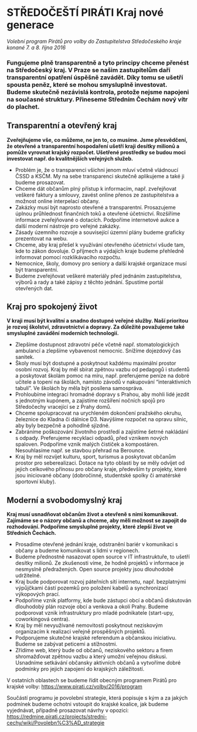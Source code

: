 **STŘEDOČEŠTÍ PIRÁTI**
Kraj nové generace
==================
*Volební program Pirátů pro volby do 
Zastupitelstva Středočeského kraje konané 7. a 8. října 2016*

### Fungujeme plně transparentně a tyto principy chceme přenést na Středočeský kraj. V Praze se našim zastupitelům daří transparentní opatření úspěšně zavádět. Díky tomu se ušetří spousta peněz, které se mohou smysluplně investovat. Budeme skutečně nezávislá kontrola, protože nejsme napojeni na současné struktury. Přineseme Středním Čechám nový vítr do plachet.


## Transparentní a otevřený kraj

**Zveřejňujeme vše, co můžeme, ne jen to, co musíme. Jsme přesvědčení, že otevřené a transparentní hospodaření ušetří kraji desítky milionů a pomůže vyrovnat krajský rozpočet. Ušetřené prostředky se budou moci investovat např. do kvalitnějších veřejných služeb.**

* Problém je, že o transparenci všichni jenom mluví včetně vládnoucí ČSSD a KSČM. My na sebe transparenci skutečně aplikujeme a také ji budeme prosazovat. 
* Chceme dát občanům plný přístup k informacím, např. zveřejňovat veškeré faktury a smlouvy, zavést online přenos ze zastupitelstva a možnost online interpelací občany. 
* Zakázky musí být naprosto otevřené a transparentní. Prosazujeme úplnou průhlednost finančních toků a otevřené účetnictví. Rozšíříme informace zveřejňované o dotacích. Podpoříme internetové aukce a další moderní nástroje pro veřejné zakázky. 
* Zásady územního rozvoje a související územní plány budeme graficky prezentovat na webu. 
* Chceme, aby kraj přešel k využívání otevřeného účetnictví všude tam, kde to zákon dovoluje. O příjmech a výdajích kraje budeme přehledně informovat pomocí rozklikávacího rozpočtu.
* Nemocnice, školy, domovy pro seniory a další krajské organizace musí být transparentní. 
* Budeme zveřejňovat veškeré materiály před jednáním zastupitelstva, výborů a rady a také zápisy z těchto jednání. Spustíme portál otevřených dat.

## Kraj pro spokojený život

**V kraji musí být kvalitní a snadno dostupné veřejné služby. Naší prioritou je rozvoj školství, zdravotnictví a dopravy. Za důležité považujeme také smysluplné zavádění moderních technologií.**

* Zlepšíme dostupnost zdravotní péče včetně např. stomatologických ambulancí a zlepšíme vybavenost nemocnic. Snížíme dojezdový čas sanitek. 
* Školy musí být dostupné a poskytnout každému maximální prostor osobní rozvoj. Kraj by měl sbírat zpětnou vazbu od pedagogů i studentů a poskytovat školám pomoc na míru, např. preferujeme peníze na dobré učitele a topení na školách, namísto závodů v nakupování “interaktivních tabulí”. Ve školách by měla být posílena samospráva. 
* Prohloubíme integraci hromadné dopravy s Prahou, aby mohli lidé jezdit s jednotným kupónem, a zajistíme rozšíření nočních spojů pro Středočechy vracející se z Prahy domů. 
* Chceme spolupracovat na urychleném dokončení pražského okruhu, železnice do Kladna či dálnice D3. Navýšíme rozpočet na opravu silnic, aby byly bezpečně a pohodlně sjízdné. 
* Zabráníme poškozování životního prostředí a zajistíme šetrné nakládání s odpady. Preferujeme recyklaci odpadů, před vznikem nových spaloven. Podpoříme vznik malých čističek a kompostáren. Nesouhlasíme např. se stavbou přehrad na Berounce. 
* Kraj by měl rozvíjet kulturu, sport, turismus a poskytovat občanům prostor pro seberealizaci. Dotace na tyto oblasti by se měly odvíjet od jejich celkového přínosu pro občany kraje, především ty projekty, které jsou iniciované občany (dobročinné, studentské spolky či amatérské sportovní kluby). 

## Moderní a svobodomyslný kraj

**Kraj musí usnadňovat občanům život a otevřeně s nimi komunikovat. Zajímáme se o názory občanů a chceme, aby měli možnost se zapojit do rozhodování. Podpoříme smysluplné projekty, které zlepší život ve Středních Čechách.**

* Prosadíme otevřené jednání kraje, odstranění bariér v komunikaci s občany a budeme komunikovat s lidmi v regionech. 
* Budeme přednostně nasazovat open source v IT infrastruktuře, to ušetří desítky milionů. Ze zkušenosti víme, že hodně projektů v informace je nesmyslně předražených. Open source projekty jsou dlouhodobě udržitelné.
* Kraj bude podporovat rozvoj páteřních sítí internetu, např. bezplatnými výpůjčkami částí pozemků pro položení kabelů a synchronizací výkopových prací. 
* Podpoříme vznik platformy, kde bude zástupci obcí a občanů diskutován dlouhodobý plán rozvoje obcí a venkova a okolí Prahy. Budeme podporovat vznik infrastruktury pro mladé podnikatele (start-upy, coworkingová centra). 
* Kraj by měl nevyužívané nemovitosti poskytnout neziskovým organizacím k realizaci veřejně prospěšných projektů. 
* Podporujeme skutečné krajské referendum a občanskou iniciativu. Budeme se zabývat peticemi a stížnostmi. 
* Zřídíme web, který bude od občanů, neziskového sektoru a firem shromažďovat zpětnou vazbu a který umožní veřejnou diskusi. Usnadníme setkávání občansky aktivních občanů a vytvoříme dobré podmínky pro jejich zapojení do krajských záležitostí.



V ostatních oblastech se budeme řídit obecným programem Pirátů pro krajské volby: https://www.pirati.cz/volby/2016/program

Součástí programu je povolební strategie, která popisuje s kým a za jakých podmínek budeme ochotni vstoupit do krajské koalice, jak budeme vyjednávat, případně prosazovat návrhy v opozici:  https://redmine.pirati.cz/projects/stredni-cechy/wiki/Povolebn%C3%AD_strategie 
